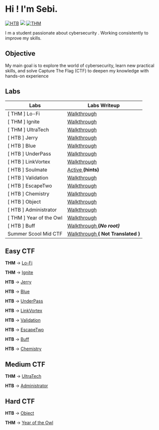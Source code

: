 # Hi ! I'm Sebi.
[![HTB](https://img.shields.io/badge/HTB-%23FF0000?style=for-the-badge&logo=hackthebox&logoColor=white)](https://app.hackthebox.com/users/1965214)
<a href="https://linkedin.com/in/stan-sebastian-undefined-89263b333/"><img src="https://img.shields.io/badge/-LinkedIn-0072b1?&style=for-the-badge&logo=linkedin&logoColor=white" /></a>
[![THM](https://img.shields.io/badge/THM-Blue?style=for-the-badge&logo=tryhackme&logoColor=white)](https://tryhackme.com/p/stansebastian215)

I m a student passionate about cybersecurity . Working consistently to improve my skills.

## Objective

My main goal is to explore the world of cybersecurity, learn new practical skills, and solve Capture The Flag (CTF) to deepen my knowledge with hands-on experience

## Labs

| Labs                                         | Labs Writeup          |
|-----------------------------------------------|----------------------------|
| [ THM ] Lo-Fi          | <a href="https://github.com/Seby26Dev/-THM-Lo-Fi"> Walkthrough </a>|
| [ THM ] Ignite           |<a href="https://github.com/Seby26Dev/-THM-Ignite"> Walkthrough </a>|
| [ THM ] UltraTech         | <a href="https://github.com/Seby26Dev/-THM-UltraTech"> Walkthrough </a>|
| [ HTB ] Jerry           | <a href="https://github.com/Seby26Dev/-HTB-Jerry"> Walkthrough </a>|
| [ HTB ] Blue             | <a href="https://github.com/Seby26Dev/-HTB-Blue/"> Walkthrough </a>|
| [ HTB ] UnderPass           | <a href="https://github.com/Seby26Dev/-HTB-UnderPass"> Walkthrough </a>|
| [ HTB ] LinkVortex           | <a href="https://github.com/Seby26Dev/-HTB-LinkVortex"> Walkthrough </a>|
| [ HTB ] Soulmate         | <a href="https://github.com/Seby26Dev/-HTB-Soulmate/"> Active  </a> __(hints)__|
| [ HTB ] Validation         | <a href="https://github.com/Seby26Dev/-HTB-Validation/"> Walkthrough <a> |
| [ HTB ] EscapeTwo      | <a href="https://github.com/Seby26Dev/-HTB-EscapeTwo/" > Walkthrough <a> |
| [ HTB ] Chemistry       | <a href="https://github.com/Seby26Dev/-HTB-Chemistry" >  Walkthrough <a> |
| [ HTB ] Object          | <a href="https://github.com/Seby26Dev/-HTB-Object/" > Walkthrough <a> |
| [ HTB ] Administrator    | <a href="https://github.com/Seby26Dev/-HTB-Administrator" > Walkthrough <a> |
| [ THM ]  Year of the Owl | <a href="https://github.com/Seby26Dev/-THM-Year-of-the-Owl/" >  Walkthrough <a> |
| [ HTB ] Buff            | <a href="https://github.com/Seby26Dev/-HTB-Buff" >  Walkthrough <a> __(_No root)___ |
| Summer Scool Mid CTF | <a href="https://github.com/Seby26Dev/SSSV12/tree/main"> Walkthrough </a>  __( Not Translated )__


## Easy CTF
 __THM__ ->  <a href="https://github.com/Seby26Dev/-THM-Lo-Fi"> Lo-Fi </a>
 
__THM__ ->  <a href="https://github.com/Seby26Dev/-THM-Ignite"> Ignite </a>

__HTB__ ->   <a href="https://github.com/Seby26Dev/-HTB-Jerry"> Jerry </a>

__HTB__ ->  <a href="https://github.com/Seby26Dev/-HTB-Blue/"> Blue </a>

__HTB__ -> <a href="https://github.com/Seby26Dev/-HTB-UnderPass"> UnderPass </a>

__HTB__ -> <a href="https://github.com/Seby26Dev/-HTB-LinkVortex"> LinkVortex </a>

__HTB__ ->  <a href="https://github.com/Seby26Dev/-HTB-Validation/"> Validation <a>

__HTB__ -> <a href="https://github.com/Seby26Dev/-HTB-EscapeTwo/" > EscapeTwo <a>

__HTB__ ->  <a href="https://github.com/Seby26Dev/-HTB-Buff" > Buff <a> 

__HTB__ -> <a href="https://github.com/Seby26Dev/-HTB-Chemistry" > Chemistry <a> 
## Medium CTF

__THM__ ->  <a href="https://github.com/Seby26Dev/-THM-UltraTech"> UltraTech </a>

__HTB__ ->  <a href="https://github.com/Seby26Dev/-HTB-Administrator" > Administrator </a>

## Hard CTF

 __HTB__ ->  <a href="https://github.com/Seby26Dev/-HTB-Object/" > Object </a>
 
 __THM__ -> <a href="https://github.com/Seby26Dev/-THM-Year-of-the-Owl/" > Year of the Owl </a>
